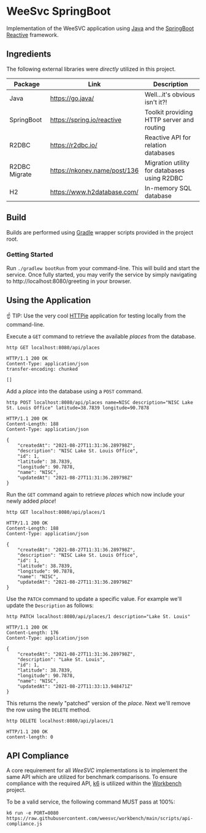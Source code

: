 # WeeSvc SpringBoot
Implementation of the WeeSVC application using [Java](https://go.java/) and the [SpringBoot Reactive](https://spring.io/reactive) 
framework.

## Ingredients
The following external libraries were *directly* utilized in this project.

| Package       | Link                          | Description                                 |
| ---           | ---                           | ---                                         |
| Java          | https://go.java/              | Well...it's obvious isn't it?!              |
| SpringBoot    | https://spring.io/reactive    | Toolkit providing HTTP server and routing   |
| R2DBC         | https://r2dbc.io/             | Reactive API for relation databases         |
| R2DBC Migrate | https://nkonev.name/post/136  | Migration utility for databases using R2DBC |
| H2            | https://www.h2database.com/   | In-memory SQL database                      |

## Build
Builds are performed using [Gradle](https://gradle.org/) wrapper scripts provided in the project root.

### Getting Started
Run `./gradlew bootRun` from your command-line. This will build and start the service. Once fully started, you may verify
the service by simply navigating to http://localhost:8080/greeting in your browser.

## Using the Application
:point_up: TIP: Use the very cool [HTTPie](https://httpie.org/) application for testing locally from the command-line.

Execute a `GET` command to retrieve the available _places_ from the database.
```shell script
http GET localhost:8080/api/places
```
```
HTTP/1.1 200 OK
Content-Type: application/json
transfer-encoding: chunked

[]
```
Add a _place_ into the database using a `POST` command.
```shell script
http POST localhost:8080/api/places name=NISC description="NISC Lake St. Louis Office" latitude=38.7839 longitude=90.7878
```
```
HTTP/1.1 200 OK
Content-Length: 188
Content-Type: application/json

{
    "createdAt": "2021-08-27T11:31:36.289798Z",
    "description": "NISC Lake St. Louis Office",
    "id": 1,
    "latitude": 38.7839,
    "longitude": 90.7878,
    "name": "NISC",
    "updatedAt": "2021-08-27T11:31:36.289798Z"
}
```
Run the `GET` command again to retrieve _places_ which now include your newly added _place_!
```shell script
http GET localhost:8080/api/places/1
```
```
HTTP/1.1 200 OK
Content-Length: 188
Content-Type: application/json

{
    "createdAt": "2021-08-27T11:31:36.289798Z",
    "description": "NISC Lake St. Louis Office",
    "id": 1,
    "latitude": 38.7839,
    "longitude": 90.7878,
    "name": "NISC",
    "updatedAt": "2021-08-27T11:31:36.289798Z"
}
```
Use the `PATCH` command to update a specific value.  For example we'll update the `Description` as follows:
```shell script
http PATCH localhost:8080/api/places/1 description="Lake St. Louis"
```
```
HTTP/1.1 200 OK
Content-Length: 176
Content-Type: application/json

{
    "createdAt": "2021-08-27T11:31:36.289798Z",
    "description": "Lake St. Louis",
    "id": 1,
    "latitude": 38.7839,
    "longitude": 90.7878,
    "name": "NISC",
    "updatedAt": "2021-08-27T11:33:13.948471Z"
}
```
This returns the newly "patched" version of the _place_.  Next we'll remove the row using the `DELETE` method.
```shell script
http DELETE localhost:8080/api/places/1
```
```
HTTP/1.1 200 OK
content-length: 0

```

## API Compliance
A core requirement for all _WeeSVC_ implementations is to implement the same API which are utilized for benchmark comparisons. To ensure compliance with the required API, [k6](https://k6.io/) is utilized within the [Workbench](https://github.com/weesvc/workbench) project.

To be a valid service, the following command MUST pass at 100%:
```
k6 run -e PORT=8080 https://raw.githubusercontent.com/weesvc/workbench/main/scripts/api-compliance.js
```

